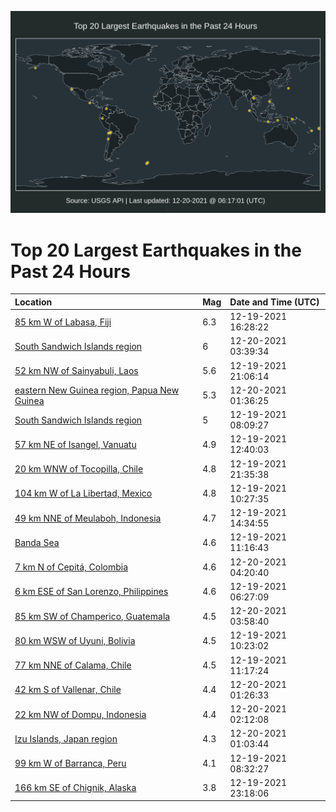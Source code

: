 ![Map](./map.png)

# Top 20 Largest Earthquakes in the Past 24 Hours

| Location | Mag | Date and Time (UTC) |
|:---|:---|:---|
| [85 km W of Labasa, Fiji](https://earthquake.usgs.gov/earthquakes/eventpage/us6000gdma) | 6.3 | 12-19-2021 16:28:22 |
| [South Sandwich Islands region](https://earthquake.usgs.gov/earthquakes/eventpage/us6000gdqc) | 6 | 12-20-2021 03:39:34 |
| [52 km NW of Sainyabuli, Laos](https://earthquake.usgs.gov/earthquakes/eventpage/us6000gdng) | 5.6 | 12-19-2021 21:06:14 |
| [eastern New Guinea region, Papua New Guinea](https://earthquake.usgs.gov/earthquakes/eventpage/us6000gdpm) | 5.3 | 12-20-2021 01:36:25 |
| [South Sandwich Islands region](https://earthquake.usgs.gov/earthquakes/eventpage/us6000gdjy) | 5 | 12-19-2021 08:09:27 |
| [57 km NE of Isangel, Vanuatu](https://earthquake.usgs.gov/earthquakes/eventpage/us6000gdle) | 4.9 | 12-19-2021 12:40:03 |
| [20 km WNW of Tocopilla, Chile](https://earthquake.usgs.gov/earthquakes/eventpage/us6000gdnk) | 4.8 | 12-19-2021 21:35:38 |
| [104 km W of La Libertad, Mexico](https://earthquake.usgs.gov/earthquakes/eventpage/us6000gdks) | 4.8 | 12-19-2021 10:27:35 |
| [49 km NNE of Meulaboh, Indonesia](https://earthquake.usgs.gov/earthquakes/eventpage/us6000gdls) | 4.7 | 12-19-2021 14:34:55 |
| [Banda Sea](https://earthquake.usgs.gov/earthquakes/eventpage/us6000gdl3) | 4.6 | 12-19-2021 11:16:43 |
| [7 km N of Cepitá, Colombia](https://earthquake.usgs.gov/earthquakes/eventpage/us6000gdr7) | 4.6 | 12-20-2021 04:20:40 |
| [6 km ESE of San Lorenzo, Philippines](https://earthquake.usgs.gov/earthquakes/eventpage/us6000gdje) | 4.6 | 12-19-2021 06:27:09 |
| [85 km SW of Champerico, Guatemala](https://earthquake.usgs.gov/earthquakes/eventpage/us6000gdqy) | 4.5 | 12-20-2021 03:58:40 |
| [80 km WSW of Uyuni, Bolivia](https://earthquake.usgs.gov/earthquakes/eventpage/us6000gdkr) | 4.5 | 12-19-2021 10:23:02 |
| [77 km NNE of Calama, Chile](https://earthquake.usgs.gov/earthquakes/eventpage/us6000gdl2) | 4.5 | 12-19-2021 11:17:24 |
| [42 km S of Vallenar, Chile](https://earthquake.usgs.gov/earthquakes/eventpage/us6000gdpk) | 4.4 | 12-20-2021 01:26:33 |
| [22 km NW of Dompu, Indonesia](https://earthquake.usgs.gov/earthquakes/eventpage/us6000gdpt) | 4.4 | 12-20-2021 02:12:08 |
| [Izu Islands, Japan region](https://earthquake.usgs.gov/earthquakes/eventpage/us6000gdpl) | 4.3 | 12-20-2021 01:03:44 |
| [99 km W of Barranca, Peru](https://earthquake.usgs.gov/earthquakes/eventpage/us6000gdk5) | 4.1 | 12-19-2021 08:32:27 |
| [166 km SE of Chignik, Alaska](https://earthquake.usgs.gov/earthquakes/eventpage/ak021g86ick9) | 3.8 | 12-19-2021 23:18:06 |

